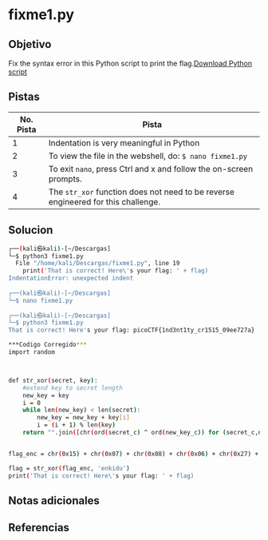 # fixme1.py

## Objetivo
Fix the syntax error in this Python script to print the flag.[Download Python script](https://artifacts.picoctf.net/c/26/fixme1.py)

## Pistas

| No. Pista | Pista                                                                             |
| --------- | --------------------------------------------------------------------------------- |
| 1         | Indentation is very meaningful in Python                                          |
| 2         | To view the file in the webshell, do: `$ nano fixme1.py`                          |
| 3         | To exit `nano`, press Ctrl and x and follow the on-screen prompts.                |
| 4         | The `str_xor` function does not need to be reverse engineered for this challenge. |


## Solucion
```bash
┌──(kali㉿kali)-[~/Descargas]
└─$ python3 fixme1.py
  File "/home/kali/Descargas/fixme1.py", line 19
    print('That is correct! Here\'s your flag: ' + flag)
IndentationError: unexpected indent
                                                                                                  
┌──(kali㉿kali)-[~/Descargas]
└─$ nano fixme1.py   
                                                                                                  
┌──(kali㉿kali)-[~/Descargas]
└─$ python3 fixme1.py
That is correct! Here's your flag: picoCTF{1nd3nt1ty_cr1515_09ee727a}

***Codigo Corregido***
import random



def str_xor(secret, key):
    #extend key to secret length
    new_key = key
    i = 0
    while len(new_key) < len(secret):
        new_key = new_key + key[i]
        i = (i + 1) % len(key)
    return "".join([chr(ord(secret_c) ^ ord(new_key_c)) for (secret_c,new_key_c) in zip(secret,ne>


flag_enc = chr(0x15) + chr(0x07) + chr(0x08) + chr(0x06) + chr(0x27) + chr(0x21) + chr(0x23) + ch>

flag = str_xor(flag_enc, 'enkidu')
print('That is correct! Here\'s your flag: ' + flag)

```

## Notas adicionales

## Referencias